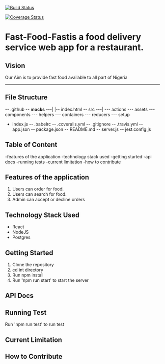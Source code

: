 [![Build Status](https://travis-ci.org/JohnMadakin/fast-food-fast-react.svg?branch=develop)](https://travis-ci.org/JohnMadakin/fast-food-fast-react)

[![Coverage Status](https://coveralls.io/repos/github/JohnMadakin/fast-food-fast-react/badge.svg?branch=develop)](https://coveralls.io/github/JohnMadakin/fast-food-fast-react?branch=develop)

Fast-Food-Fast​ is a food delivery service web app for a restaurant.
=======

## Vision
Our Aim is to provide fast food available to all part of Nigeria

---

## File Structure

-- .github
-- __mocks__
---|
   |-- index.html
-- src
---|
   --- actions
   --- assets
   --- components
   --- helpers
   --- containers
   --- reducers
   --- setup
   - index.js
-- .babelrc
-- .coveralls.yml
-- .gitignore
-- .travis.yml
-- app.json
-- package.json
-- README.md
-- server.js
-- jest.config.js



## Table of Content
 -features of the application
 -technology stack used
 -getting started
 -api docs
 -running tests
 -current limitation
 -how to contribute

## Features of the application
1. Users can order for food.
2. Users can search for food.
3. Admin can accept or decline orders


## Technology Stack Used
- React
- NodeJS
- Postgres


## Getting Started
1. Clone the repository
2. cd int directory
3. Run npm install 
4. Run 'npm run start' to start the server

## API Docs

## Running Test
Run 'npm run test' to run test

## Current Limitation

## How to Contribute

